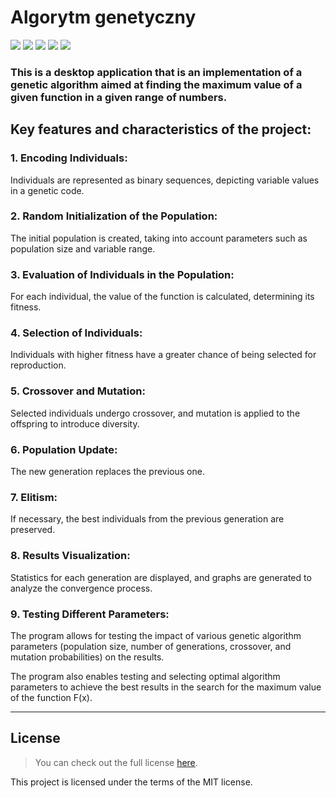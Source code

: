 # Algorytm genetyczny

![](https://img.shields.io/badge/.NET%20-7.0-blue)
![](https://img.shields.io/badge/C%23-10-green)
![](https://img.shields.io/badge/License-MIT-blue)
![](https://img.shields.io/badge/Visual%20Studio-2022-orange)
![](https://img.shields.io/badge/ScottPlot-blueviolet)

### This is a desktop application that is an implementation of a genetic algorithm aimed at finding the maximum value of a given function in a given range of numbers.

## Key features and characteristics of the project:

### 1. Encoding Individuals:
Individuals are represented as binary sequences, depicting variable values in a genetic code.

### 2. Random Initialization of the Population: 
The initial population is created, taking into account parameters such as population size and variable range.

### 3. Evaluation of Individuals in the Population: 
For each individual, the value of the function is calculated, determining its fitness.

### 4. Selection of Individuals: 
Individuals with higher fitness have a greater chance of being selected for reproduction.

### 5. Crossover and Mutation: 
Selected individuals undergo crossover, and mutation is applied to the offspring to introduce diversity.

### 6. Population Update: 
The new generation replaces the previous one.

### 7. Elitism: 
If necessary, the best individuals from the previous generation are preserved.

### 8. Results Visualization: 
Statistics for each generation are displayed, and graphs are generated to analyze the convergence process.

### 9. Testing Different Parameters: 
The program allows for testing the impact of various genetic algorithm parameters (population size, number of generations, crossover, and mutation probabilities) on the results.

The program also enables testing and selecting optimal algorithm parameters to achieve the best results in the search for the maximum value of the function F(x).

---


## License

>You can check out the full license [here]().

This project is licensed under the terms of the MIT license.
